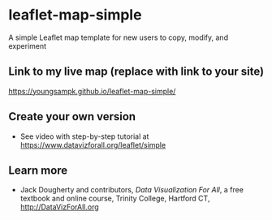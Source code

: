 # leaflet-map-simple
A simple Leaflet map template for new users to copy, modify, and experiment

## Link to my live map (replace with link to your site)

https://youngsampk.github.io/leaflet-map-simple/

## Create your own version
- See video with step-by-step tutorial at https://www.datavizforall.org/leaflet/simple

## Learn more
- Jack Dougherty and contributors, *Data Visualization For All*, a free textbook and online course, Trinity College, Hartford CT, http://DataVizForAll.org
